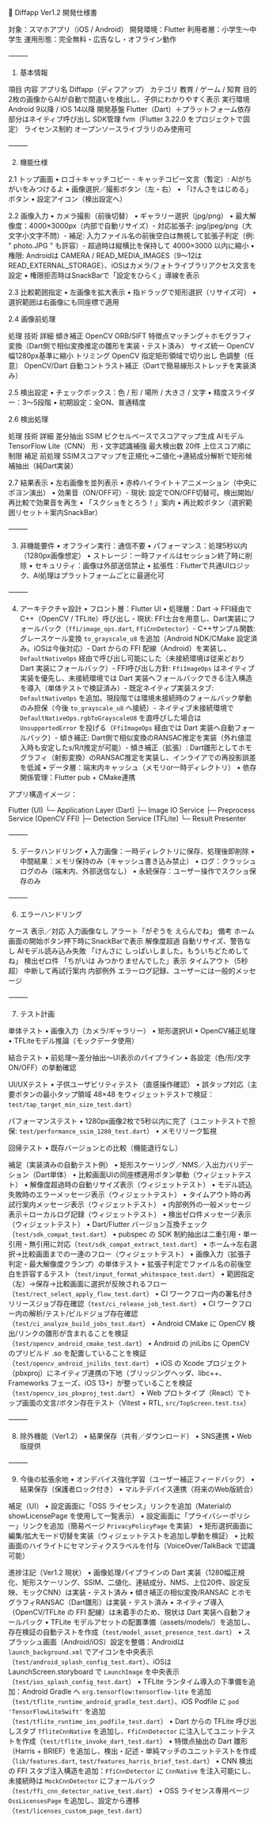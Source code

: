 📄 Diffapp Ver1.2 開発仕様書

対象：スマホアプリ（iOS / Android）
開発環境：Flutter
利用者層：小学生〜中学生
運用形態：完全無料・広告なし・オフライン動作

⸻

1. 基本情報

項目 内容
アプリ名 Diffapp（ディフアップ）
カテゴリ 教育 / ゲーム / 知育
目的 2枚の画像からAIが自動で間違いを検出し、子供にわかりやすく表示
実行環境 Android 9以降 / iOS 14以降
開発基盤 Flutter（Dart）＋プラットフォーム依存部分はネイティブ呼び出し
SDK管理 fvm（Flutter 3.22.0 をプロジェクトで固定）
ライセンス制約 オープンソースライブラリのみ使用可

⸻

2. 機能仕様

2.1 トップ画面
• ロゴ＋キャッチコピー - キャッチコピー文言（暫定）: AIがちがいをみつけるよ
• 画像選択／撮影ボタン（左・右）
• 「けんさをはじめる」ボタン
• 設定アイコン（検出設定へ）

2.2 画像入力
• カメラ撮影（前後切替）
• ギャラリー選択（jpg/png）
• 最大解像度：4000×3000px（内部で自動リサイズ）- 対応拡張子: jpg/jpeg/png（大文字小文字不問）- 補足: 入力ファイル名の前後空白は無視して拡張子判定（例: " photo.JPG " も許容）- 超過時は縦横比を保持して 4000×3000 以内に縮小
• 権限: Androidは CAMERA / READ_MEDIA_IMAGES（9〜12は READ_EXTERNAL_STORAGE）、iOSはカメラ/フォトライブラリアクセス文言を設定
• 権限拒否時はSnackBarで「設定をひらく」導線を表示

2.3 比較範囲指定
• 左画像を拡大表示
• 指ドラッグで矩形選択（リサイズ可）
• 選択範囲は右画像にも同座標で適用

2.4 画像前処理

処理 技術 詳細
傾き補正 OpenCV ORB/SIFT 特徴点マッチング＋ホモグラフィ変換（Dart側で相似変換推定の雛形を実装・テスト済み）
サイズ統一 OpenCV 幅1280px基準に縮小
トリミング OpenCV 指定矩形領域で切り出し
色調整（任意） OpenCV/Dart 自動コントラスト補正（Dartで簡易線形ストレッチを実装済み）

2.5 検出設定
• チェックボックス：色 / 形 / 場所 / 大きさ / 文字
• 精度スライダー：3〜5段階
• 初期設定：全ON、普通精度

2.6 検出処理

処理 技術 詳細
差分抽出 SSIM ピクセルベースでスコアマップ生成
AIモデル TensorFlow Lite（CNN） 形・文字認識補強
最大検出数 20件 上位スコア順に制限
補足 前処理 SSIMスコアマップを正規化→二値化→連結成分解析で矩形候補抽出（純Dart実装）

2.7 結果表示
• 左右画像を並列表示
• 赤枠ハイライト＋アニメーション（中央にポヨン演出）
• 効果音（ON/OFF可）- 現状: 設定でON/OFF切替可。検出開始/再比較で効果音を再生
• 「スクショをとろう！」案内
• 再比較ボタン（選択範囲リセット＋案内SnackBar）

⸻

3. 非機能要件
   • オフライン実行：通信不要
   • パフォーマンス：処理5秒以内（1280px画像想定）
   • ストレージ：一時ファイルはセッション終了時に削除
   • セキュリティ：画像は外部送信禁止
   • 拡張性：Flutterで共通UIロジック、AI処理はプラットフォームごとに最適化可

⸻

4. アーキテクチャ設計
   • フロント層：Flutter UI
   • 処理層：Dart → FFI経由でC++（OpenCV / TFLite）呼び出し - 現状: FFI土台を用意し、Dart実装にフォールバック（`ffi/image_ops.dart`, `FfiCnnDetector`）- C++サンプル関数: グレースケール変換 `to_grayscale_u8` を追加（Android NDK/CMake 設定済み。iOSは今後対応）- Dart からの FFI 配線（Android）を実装し、`DefaultNativeOps` 経由で呼び出し可能にした（未接続環境は従来どおり Dart 実装にフォールバック）- FFI呼び出し方針: `FfiImageOps` はネイティブ実装を優先し、未接続環境では Dart 実装へフォールバックできる注入構造を導入（単体テストで検証済み）- 既定ネイティブ実装スタブ: `DefaultNativeOps` を追加。現段階では環境未接続時のフォールバック挙動のみ担保（今後 `to_grayscale_u8` へ接続）- ネイティブ未接続環境で `DefaultNativeOps.rgbToGrayscaleU8` を直呼びした場合は `UnsupportedError` を投げる（`FfiImageOps` 経由では Dart 実装へ自動フォールバック）- 傾き補正: Dart側で相似変換のRANSAC推定を実装（外れ値混入時も安定したs/R/t推定が可能）- 傾き補正（拡張）: Dart雛形としてホモグラフィ（射影変換）のRANSAC推定を実装し、インライアでの再投影誤差を低減
   • データ層：端末内キャッシュ（メモリor一時ディレクトリ）
   • 依存関係管理：Flutter pub + CMake連携

アプリ構造イメージ：

Flutter (UI)
└─ Application Layer (Dart)
├─ Image IO Service
├─ Preprocess Service (OpenCV FFI)
├─ Detection Service (TFLite)
└─ Result Presenter

⸻

5. データハンドリング
   • 入力画像：一時ディレクトリに保存、処理後即削除
   • 中間結果：メモリ保持のみ（キャッシュ書き込み禁止）
   • ログ：クラッシュログのみ（端末内、外部送信なし）
   • 永続保存：ユーザー操作でスクショ保存のみ

⸻

6. エラーハンドリング

ケース 表示／対応
入力画像なし アラート「がぞうを えらんでね」
備考 ホーム画面の開始ボタン押下時にSnackBarで表示
解像度超過 自動リサイズ、警告なし
AIモデル読み込み失敗 「けんさに しっぱいしました。もういちどためしてね」
検出ゼロ件 「ちがいは みつかりませんでした」表示
タイムアウト（5秒超） 中断して再試行案内
内部例外 エラーログ記録、ユーザーには一般的メッセージ

⸻

7. テスト計画

単体テスト
• 画像入力（カメラ/ギャラリー）
• 矩形選択UI
• OpenCV補正処理
• TFLiteモデル推論（モックデータ使用）

結合テスト
• 前処理〜差分抽出〜UI表示のパイプライン
• 各設定（色/形/文字ON/OFF）の挙動確認

UI/UXテスト
• 子供ユーザビリティテスト（直感操作確認）
• 誤タップ対応（主要ボタンの最小タップ領域 48×48 をウィジェットテストで検証：`test/tap_target_min_size_test.dart`）

パフォーマンステスト
• 1280px画像2枚で5秒以内に完了（ユニットテストで担保: `test/performance_ssim_1280_test.dart`）
• メモリリーク監視

回帰テスト
• 既存バージョンとの比較（機能退行なし）

補足（実装済みの自動テスト例）
• 矩形スケーリング／NMS／入出力バリデーション（Dart単体）
• 比較画面UIの同座標適用ボタン挙動（ウィジェットテスト）
• 解像度超過時の自動リサイズ表示（ウィジェットテスト）
• モデル読込失敗時のエラーメッセージ表示（ウィジェットテスト）
• タイムアウト時の再試行案内メッセージ表示（ウィジェットテスト）
• 内部例外の一般メッセージ表示＋ローカルログ記録（ウィジェットテスト）
• 検出ゼロ件メッセージ表示（ウィジェットテスト）
• Dart/Flutter バージョン互換チェック（`test/sdk_compat_test.dart`）
• pubspec の SDK 制約抽出は二重引用・単一引用・無引用に対応（`test/sdk_compat_extract_test.dart`）
• ホーム→左右選択→比較画面までの一連のフロー（ウィジェットテスト）
• 画像入力（拡張子判定・最大解像度クランプ）の単体テスト
• 拡張子判定でファイル名の前後空白を許容するテスト（`test/input_format_whitespace_test.dart`）
• 範囲指定（左）→保存→比較画面に選択が反映されるフロー（`test/rect_select_apply_flow_test.dart`）
• CI ワークフロー内の署名付きリリースジョブ存在確認（`test/ci_release_job_test.dart`）
• CI ワークフロー内の解析/テスト/ビルドジョブ存在確認（`test/ci_analyze_build_jobs_test.dart`）
• Android CMake に OpenCV 検出/リンクの雛形が含まれることを検証（`test/opencv_android_cmake_test.dart`）
• Android の jniLibs に OpenCV のプリビルド .so を配置していることを検証（`test/opencv_android_jnilibs_test.dart`）
• iOS の Xcode プロジェクト（pbxproj）にネイティブ連携の下地（ブリッジングヘッダ、libc++、Frameworks フェーズ、iOS 13+）が整っていることを検証（`test/opencv_ios_pbxproj_test.dart`）
• Web プロトタイプ（React）でトップ画面の文言/ボタン存在テスト（Vitest + RTL, `src/TopScreen.test.tsx`）

⸻

8. 除外機能（Ver1.2）
   • 結果保存（共有／ダウンロード）
   • SNS連携
   • Web版提供

⸻

9. 今後の拡張余地
   • オンデバイス強化学習（ユーザー補正フィードバック）
   • 結果保存（保護者ロック付き）
   • マルチデバイス連携（将来のWeb版統合）

補足（UI）
• 設定画面に「OSS ライセンス」リンクを追加（Materialの showLicensePage を使用して一覧表示）
• 設定画面に「プライバシーポリシー」リンクを追加（簡易ページ `PrivacyPolicyPage` を実装）
• 矩形選択画面に編集/拡大モード切替を実装（ウィジェットテストを追加し挙動を検証）
• 比較画面のハイライトにセマンティクスラベルを付与（VoiceOver/TalkBack で認識可能）

進捗注記（Ver1.2 現状）
• 画像処理パイプラインの Dart 実装（1280幅正規化、矩形スケーリング、SSIM、二値化、連結成分、NMS、上位20件、設定反映、モックCNN）は実装・テスト済み
• 傾き補正の相似変換/RANSAC とホモグラフィRANSAC（Dart雛形）は実装・テスト済み
• ネイティブ導入（OpenCV/TFLite の FFI 配線）は未着手のため、現状は Dart 実装へ自動フォールバック
• TFLite モデルアセットの配置準備（assets/models/）を追加し、存在検証の自動テストを作成（`test/model_asset_presence_test.dart`）
• スプラッシュ画面（Android/iOS）設定を整備：Androidは `launch_background.xml` でアイコンを中央表示（`test/android_splash_config_test.dart`）、iOSは LaunchScreen.storyboard で `LaunchImage` を中央表示（`test/ios_splash_config_test.dart`）
• TFLite ランタイム導入の下準備を追加：Android Gradle へ `org.tensorflow:tensorflow-lite` を追加（`test/tflite_runtime_android_gradle_test.dart`）、iOS Podfile に `pod 'TensorFlowLiteSwift'` を追加（`test/tflite_runtime_ios_podfile_test.dart`）
• Dart からの TFLite 呼び出しスタブ `TfliteCnnNative` を追加し、`FfiCnnDetector` に注入してユニットテストを作成（`test/tflite_invoke_dart_test.dart`）
• 特徴点抽出の Dart 雛形（Harris + BRIEF）を追加し、検出・記述・単純マッチのユニットテストを作成（`lib/features.dart`, `test/features_harris_brief_test.dart`）
• CNN 検出の FFI スタブ注入構造を追加：`FfiCnnDetector` に `CnnNative` を注入可能にし、未接続時は `MockCnnDetector` にフォールバック（`test/ffi_cnn_detector_native_test.dart`）
• OSS ライセンス専用ページ `OssLicensesPage` を追加し、設定から遷移（`test/licenses_custom_page_test.dart`）
